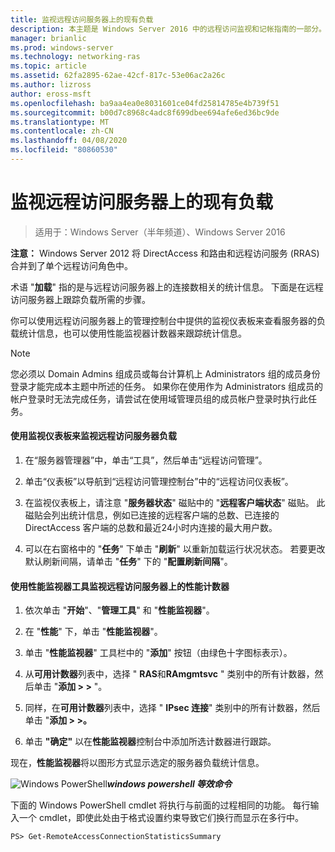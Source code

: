 ```yaml
---
title: 监视远程访问服务器上的现有负载
description: 本主题是 Windows Server 2016 中的远程访问监视和记帐指南的一部分。
manager: brianlic
ms.prod: windows-server
ms.technology: networking-ras
ms.topic: article
ms.assetid: 62fa2895-62ae-42cf-817c-53e06ac2a26c
ms.author: lizross
author: eross-msft
ms.openlocfilehash: ba9aa4ea0e8031601ce04fd25814785e4b739f51
ms.sourcegitcommit: b00d7c8968c4adc8f699dbee694afe6ed36bc9de
ms.translationtype: MT
ms.contentlocale: zh-CN
ms.lasthandoff: 04/08/2020
ms.locfileid: "80860530"
---
```

# <a name="monitor-the-existing-load-on-the-remote-access-server"></a>监视远程访问服务器上的现有负载

>适用于：Windows Server（半年频道）、Windows Server 2016

**注意：** Windows Server 2012 将 DirectAccess 和路由和远程访问服务 (RRAS) 合并到了单个远程访问角色中。  
  
术语 "**加载**" 指的是与远程访问服务器上的连接数相关的统计信息。 下面是在远程访问服务器上跟踪负载所需的步骤。  
  
你可以使用远程访问服务器上的管理控制台中提供的监视仪表板来查看服务器的负载统计信息，也可以使用性能监视器计数器来跟踪统计信息。  
  
> [!NOTE]  
> 您必须以 Domain Admins 组成员或每台计算机上 Administrators 组的成员身份登录才能完成本主题中所述的任务。 如果你在使用作为 Administrators 组成员的帐户登录时无法完成任务，请尝试在使用域管理员组的成员帐户登录时执行此任务。  
  
#### <a name="to-use-the-monitoring-dashboard-to-monitor-the-remote-access-server-load"></a>使用监视仪表板来监视远程访问服务器负载  
  
1.  在“服务器管理器”中，单击“工具”，然后单击“远程访问管理”。  
  
2.  单击“仪表板”以导航到“远程访问管理控制台”中的“远程访问仪表板”。  
  
3.  在监视仪表板上，请注意 "**服务器状态**" 磁贴中的 "**远程客户端状态**" 磁贴。 此磁贴会列出统计信息，例如已连接的远程客户端的总数、已连接的 DirectAccess 客户端的总数和最近24小时内连接的最大用户数。  
  
4.  可以在右窗格中的 "**任务**" 下单击 "**刷新**" 以重新加载运行状况状态。 若要更改默认刷新间隔，请单击 "**任务**" 下的 "**配置刷新间隔**"。  
  
#### <a name="to-use-the-performance-monitor-tool-to-monitor-performance-counters-on-the-remote-access-server"></a>使用性能监视器工具监视远程访问服务器上的性能计数器  
  
1.  依次单击 "**开始**"、"**管理工具**" 和 "**性能监视器**"。  
  
2.  在 "**性能**" 下，单击 "**性能监视器**"。  
  
3.  单击 "**性能监视器**" 工具栏中的 "**添加**" 按钮（由绿色十字图标表示）。  
  
4.  从**可用计数器**列表中，选择 " **RAS**和**RAmgmtsvc** " 类别中的所有计数器，然后单击 "**添加 > >** "。  
  
5.  同样，在**可用计数器**列表中，选择 " **IPsec 连接**" 类别中的所有计数器，然后单击 "**添加 > >。**  
  
6.  单击 **"确定"** 以在**性能监视器**控制台中添加所选计数器进行跟踪。  
  
现在，**性能监视器**将以图形方式显示选定的服务器负载统计信息。  
  
![Windows PowerShell](../../../media/Monitor-the-existing-load-on-the-Remote-Access-server/PowerShellLogoSmall.gif)***<em>windows powershell 等效命令</em>***  
  
下面的 Windows PowerShell cmdlet 将执行与前面的过程相同的功能。 每行输入一个 cmdlet，即使此处由于格式设置约束导致它们换行而显示在多行中。  
  
```  
PS> Get-RemoteAccessConnectionStatisticsSummary  
```  
  



